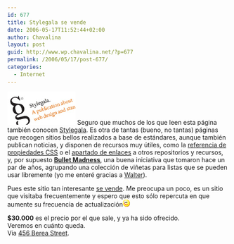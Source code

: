 ```yaml
---
id: 677
title: Stylegala se vende
date: 2006-05-17T11:52:44+02:00
author: Chavalina
layout: post
guid: http://www.wp.chavalina.net/?p=677
permalink: /2006/05/17/post-677/
categories:
  - Internet
---
```

<img class="imgizqda" src="/imagenes/fotos/stylegala.jpg" alt="Stylegala - web design publication" /> Seguro que muchos de los que leen esta p&aacute;gina tambi&eacute;n conocen <a href="http://stylegala.com/" target="_blank">Stylegala</a>. Es otra de tantas (bueno, no tantas) p&aacute;ginas que recogen sitios bellos realizados a base de est&aacute;ndares, aunque tambi&eacute;n publican noticias, y disponen de recursos muy &uacute;tiles, como la <a href="http://www.stylegala.com/features/css-reference/" target="_blank">referencia de propiedades CSS</a> o el <a href="http://www.stylegala.com/resources/" target="_blank">apartado de enlaces</a> a otros repositorios y recursos, y, por supuesto **<a href="http://www.stylegala.com/features/bulletmadness/" target="_blank">Bullet Madness</a>**, una buena iniciativa que tomaron hace un par de a&ntilde;os, agrupando una colecci&oacute;n de vi&ntilde;etas para listas que se pueden usar libremente (yo me enter&eacute; gracias a <a href="http://www.htmllife.com/archivos/bullet_madness/" target="_blank">Walter</a>).

Pues este sitio tan interesante <a href="http://www.sitepoint.com/forums/showthread.php?t=381321" target="_blank">se vende</a>. Me preocupa un poco, es un sitio que visitaba frecuentemente y espero que esto s&oacute;lo repercuta en que aumente su frecuencia de actualizaci&oacute;n![emo](/imagenes/emoticonos/guino.gif) 

**$30.000** es el precio por el que sale, y ya ha sido ofrecido.  
Veremos en cu&aacute;nto queda.  
Via <a href="http://www.456bereastreet.com/archive/200605/stylegala_is_for_sale/" target="_blank">456 Berea Street</a>.